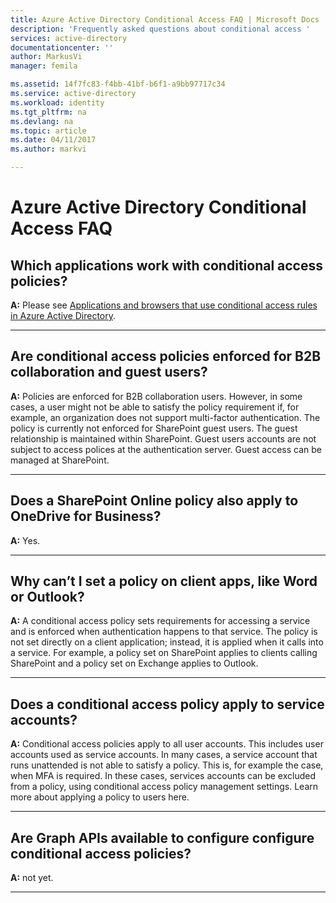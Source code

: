 ```yaml
---
title: Azure Active Directory Conditional Access FAQ | Microsoft Docs
description: 'Frequently asked questions about conditional access '
services: active-directory
documentationcenter: ''
author: MarkusVi
manager: femila

ms.assetid: 14f7fc83-f4bb-41bf-b6f1-a9bb97717c34
ms.service: active-directory
ms.workload: identity
ms.tgt_pltfrm: na
ms.devlang: na
ms.topic: article
ms.date: 04/11/2017
ms.author: markvi

---
```

# Azure Active Directory Conditional Access FAQ

## Which applications work with conditional access policies?

**A:** Please see [Applications and browsers that use conditional access rules in Azure Active Directory](active-directory-conditional-access-supported-apps.md).

---

## Are conditional access policies enforced for B2B collaboration and guest users?
**A:** Policies are enforced for B2B collaboration users. However, in some cases, a user might not be able to satisfy the policy requirement if, for example, an organization does not support multi-factor authentication. 
The policy is currently not enforced for SharePoint guest users. The guest relationship is maintained within SharePoint. Guest users accounts are not subject to access polices at the authentication server. Guest access can be managed at SharePoint.

---

## Does a SharePoint Online policy also apply to OneDrive for Business?
**A:** Yes.

---

## Why can’t I set a policy on client apps, like Word or Outlook?
**A:** A conditional access policy sets requirements for accessing a service and is enforced when authentication happens to that service. The policy is not set directly on a client application; instead, it is applied when it calls into a service. For example, a policy set on SharePoint applies to clients calling SharePoint and a policy set on Exchange applies to Outlook.

--- 

## Does a conditional access policy apply to service accounts?
**A:** Conditional access policies apply to all user accounts. This includes user accounts used as service accounts. In many cases, a service account that runs unattended is not able to satisfy a policy. This is, for example the case, when MFA is required. In these cases, services accounts can be excluded from a policy, using conditional access policy management settings. Learn more about applying a policy to users here.

---

## Are Graph APIs available to configure configure conditional access policies?
**A:** not yet. 

---